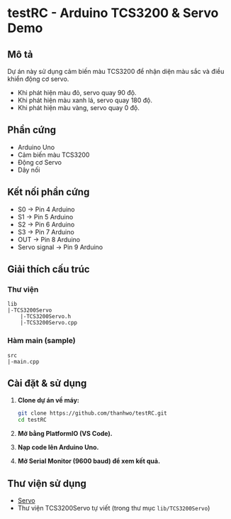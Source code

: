 # testRC - Arduino TCS3200 & Servo Demo

## Mô tả
Dự án này sử dụng cảm biến màu TCS3200 để nhận diện màu sắc và điều khiển động cơ servo.  
- Khi phát hiện màu đỏ, servo quay 90 độ.
- Khi phát hiện màu xanh lá, servo quay 180 độ.
- Khi phát hiện màu vàng, servo quay 0 độ.

## Phần cứng
- Arduino Uno
- Cảm biến màu TCS3200
- Động cơ Servo
- Dây nối

## Kết nối phần cứng
- S0 → Pin 4 Arduino
- S1 → Pin 5 Arduino
- S2 → Pin 6 Arduino
- S3 → Pin 7 Arduino
- OUT → Pin 8 Arduino
- Servo signal → Pin 9 Arduino

## Giải thích cấu trúc
### Thư viện
```
lib
|-TCS3200Servo
    |-TCS3200Servo.h
    |-TCS3200Servo.cpp
```
### Hàm main (sample)
```
src
|-main.cpp
```
## Cài đặt & sử dụng

1. **Clone dự án về máy:**
    ```sh
    git clone https://github.com/thanhwo/testRC.git
    cd testRC
    ```

2. **Mở bằng PlatformIO (VS Code).**

3. **Nạp code lên Arduino Uno.**

4. **Mở Serial Monitor (9600 baud) để xem kết quả.**

## Thư viện sử dụng
- [Servo](https://registry.platformio.org/libraries/arduino-libraries/Servo)
- Thư viện TCS3200Servo tự viết (trong thư mục `lib/TCS3200Servo`)
